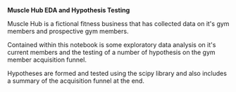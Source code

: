 **Muscle Hub EDA and Hypothesis Testing**

Muscle Hub is a fictional fitness business that has collected data on it's gym members
and prospective gym members.

Contained within this notebook is some exploratory data analysis on it's current members and
the testing of a number of hypothesis on the gym member acquisition funnel.

Hypotheses are formed and tested using the scipy library and also includes a summary of the acquisition
funnel at the end.
